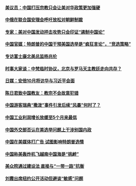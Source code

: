 #### [美议员：中国打压宗教只会让美对华政策更加强硬](../pages/zyyyoeqqvi/4590915.md) 

#### [中俄在联合国安理会呼吁放松对朝鲜制裁](../pages/zyyyoeqqvi/4590887.md) 

#### [专家：美对中国发动抨击攻势只会印证“遏制中国论”](../pages/zyyyoeqqvi/4590377.md) 

#### [中国官媒：特朗普的中国干预美国选举是“疯狂言论”，“竞选策略”](../pages/zyyyoeqqvi/4589900.md) 

#### [专访富士康北美总监杨兆伦](../pages/zyyyoeqqvi/4589888.md) 

#### [时事大家谈：中梵临时协议，北京与罗马天主教廷走向共存？](../pages/zyyyoeqqvi/4589833.md) 

#### [日媒：安倍10月将访华与习近平会面](../pages/zyyyoeqqvi/4589725.md) 

#### [陈日君致中国教友：教宗不会故意犯错](../pages/zyyyoeqqvi/4589687.md) 

#### [中国游客瑞典“撒泼”事件引发后续“风暴”何时了？](../pages/zyyyoeqqvi/4589575.md) 

#### [中国工业利润增长放缓至5个月来最低](../pages/zyyyoeqqvi/4589544.md) 

#### [中国外交部否认在美选举问题上干涉别国内政](../pages/zyyyoeqqvi/4589536.md) 

#### [中国在美媒体打广告 试图影响特朗普选情](../pages/zyyyoeqqvi/4589509.md) 

#### [中国称美轰炸机飞越南中国海是“挑衅”](../pages/zyyyoeqqvi/4589474.md) 

#### [美众院通过建设法 直接与“一带一路”抗衡](../pages/zyyyoeqqvi/4589388.md) 

#### [刘霞出席纽约公开活动但避谈“敏感”问题](../pages/zyyyoeqqvi/4589367.md) 

